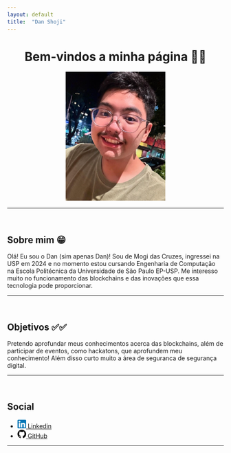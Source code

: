 ```yaml
---
layout: default
title:  "Dan Shoji"
---
```

<h1 style="text-align: center;"> Bem-vindos a minha página 🥳🥳 </h1>


<center><img src="..\assets\dankiyochi.png" alt="EU!" style="height: 300px"></center>


--- 
<br>

## Sobre mim 😁

Olá! Eu sou o Dan (sim apenas Dan)!
Sou de Mogi das Cruzes, ingressei na USP em 2024 e no momento estou cursando Engenharia de Computação na Escola Politécnica da Universidade de São Paulo EP-USP.
Me interesso muito no funcionamento das blockchains e das inovações que essa tecnologia pode proporcionar.

---
<br>

## Objetivos ✅✅

Pretendo aprofundar meus conhecimentos acerca das blockchains, além de participar de eventos, como hackatons, que aprofundem meu conhecimento! 
Além disso curto muito a área de seguranca de segurança digital.


---
<br>


## Social 

- <a href="www.linkedin.com/in/dan-kiyochi-shoji"><img src="../assets/logo_linkedin.png" alt="Linkedin" style="height: 20px"> Linkedin</a>
- <a href="https://github.com/kiyochii"><img src="../assets/logo_github.png" alt="GitHub" style="height: 20px"> GitHub</a>


---
